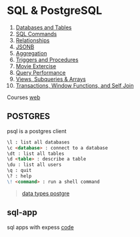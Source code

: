 # SQL & PostgreSQL

1. [Databases and Tables](1.sql)
2. [SQL Commands](2.sql)
3. [Relationships](3.sql)
4. [JSONB](4.sql)
5. [Aggregation](5.sql)
6. [Triggers and Procedures](6.sql)
7. [Movie Extercise](7.sql)
8. [Query Performance](8.sql)
9. [Views, Subqueries & Arrays](9.sql)
10. [Transactions, Window Functions, and Self Join](10.sql)

Courses [web](https://sql.holt.courses/)

## POSTGRES

psql is a postgres client

```md
\l : list all databases
\c <database> : connect to a database
\dt : list all tables
\d <table> : describe a table
\du : list all users
\q : quit
\? : help
\! <command> : run a shell command
```

> [data types postgre](https://www.postgresql.org/docs/current/datatype.html)

## sql-app

sql apps with expess [code](sql-apps)
